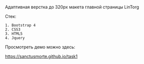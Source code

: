 Адаптивная верстка до 320px макета главной страницы LinTorg

Стек:

    1. Bootstrap 4
    2. CSS3
    3. HTML5
    4. Jquery

Просмотреть демо можно здесь:

<https://sanctusmorte.github.io/task1>


